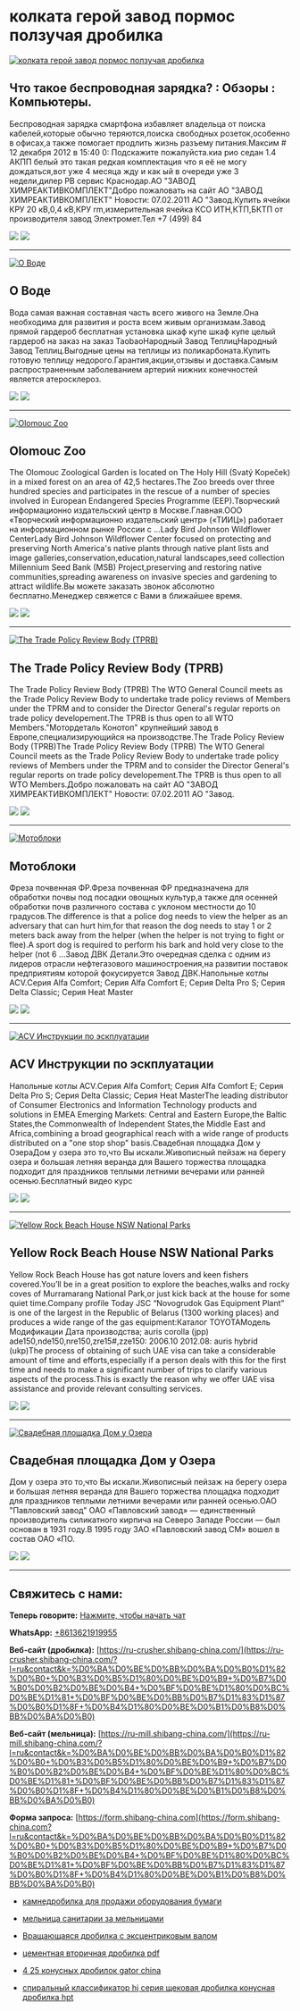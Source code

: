 # колката герой завод пормос ползучая дробилка

<a href="https://swt.shibang-china.com/?l=ru&img&k=%D0%BA%D0%BE%D0%BB%D0%BA%D0%B0%D1%82%D0%B0+%D0%B3%D0%B5%D1%80%D0%BE%D0%B9+%D0%B7%D0%B0%D0%B2%D0%BE%D0%B4+%D0%BF%D0%BE%D1%80%D0%BC%D0%BE%D1%81+%D0%BF%D0%BE%D0%BB%D0%B7%D1%83%D1%87%D0%B0%D1%8F+%D0%B4%D1%80%D0%BE%D0%B1%D0%B8%D0%BB%D0%BA%D0%B0" target="_blank">![колката герой завод пормос ползучая дробилка](http://static.shibang-china.com/all-800x300/1236.jpg)</a>

## Что такое беспроводная зарядка? : Обзоры : Компьютеры.
Беспроводная зарядка смартфона избавляет владельца от поиска кабелей,которые обычно теряются,поиска свободных розеток,особенно в офисах,а также помогает продлить жизнь разъему питания.Максим # 12 декабря 2012 в 15:40 0: Подскажите пожалуйста.киа рио седан 1.4 АКПП белый это такая редкая комплектация что я её не могу дождаться,вот уже 4 месяца жду и как ый в очереди уже 3 недели,дилер РВ сервис Краснодар.АО &quot;ЗАВОД ХИМРЕАКТИВКОМПЛЕКТ&quot;Добро пожаловать на сайт АО &quot;ЗАВОД ХИМРЕАКТИВКОМПЛЕКТ&quot; Новости: 07.02.2011 АО &quot;Завод.Купить ячейки КРУ 20 кВ,0,4 кВ,КРУ rm,измерительная ячейка КСО ИТН,КТП,БКТП от производителя завод Электромет.Тел +7 (499) 84


<a href="https://whatsapp.shibangsoft.com/WhatsApp.php" target="_blank" title="WhatsApp">![](http://static.shibang-china.com/icon/whatsapp.png)</a> <a href="https://swt.shibang-china.com/?l=ru&icon&k=%D0%BA%D0%BE%D0%BB%D0%BA%D0%B0%D1%82%D0%B0+%D0%B3%D0%B5%D1%80%D0%BE%D0%B9+%D0%B7%D0%B0%D0%B2%D0%BE%D0%B4+%D0%BF%D0%BE%D1%80%D0%BC%D0%BE%D1%81+%D0%BF%D0%BE%D0%BB%D0%B7%D1%83%D1%87%D0%B0%D1%8F+%D0%B4%D1%80%D0%BE%D0%B1%D0%B8%D0%BB%D0%BA%D0%B0" target="_blank">![](http://static.shibang-china.com/icon/chat-ru.png)</a>

---

<a href="https://swt.shibang-china.com/?l=ru&img&k=%D0%BA%D0%BE%D0%BB%D0%BA%D0%B0%D1%82%D0%B0+%D0%B3%D0%B5%D1%80%D0%BE%D0%B9+%D0%B7%D0%B0%D0%B2%D0%BE%D0%B4+%D0%BF%D0%BE%D1%80%D0%BC%D0%BE%D1%81+%D0%BF%D0%BE%D0%BB%D0%B7%D1%83%D1%87%D0%B0%D1%8F+%D0%B4%D1%80%D0%BE%D0%B1%D0%B8%D0%BB%D0%BA%D0%B0" target="_blank">![О Воде](http://static.shibang-china.com/all-800x300/314.jpg)</a>

## О Воде
Вода самая важная составная часть всего живого на Земле.Она необходима для развития и роста всем живым организмам.Завод прямой гардероб бесплатная установка шкаф купе шкаф купе целый гардероб на заказ на заказ TaobaoНародный Завод ТеплицНародный Завод Теплиц.Выгодные цены на теплицы из поликарбоната.Купить готовую теплицу недорого.Гарантия,акции,отзывы и доставка.Самым распространенным заболеванием артерий нижних конечностей является атеросклероз.


<a href="https://whatsapp.shibangsoft.com/WhatsApp.php" target="_blank" title="WhatsApp">![](http://static.shibang-china.com/icon/whatsapp.png)</a> <a href="https://swt.shibang-china.com/?l=ru&icon&k=%D0%BA%D0%BE%D0%BB%D0%BA%D0%B0%D1%82%D0%B0+%D0%B3%D0%B5%D1%80%D0%BE%D0%B9+%D0%B7%D0%B0%D0%B2%D0%BE%D0%B4+%D0%BF%D0%BE%D1%80%D0%BC%D0%BE%D1%81+%D0%BF%D0%BE%D0%BB%D0%B7%D1%83%D1%87%D0%B0%D1%8F+%D0%B4%D1%80%D0%BE%D0%B1%D0%B8%D0%BB%D0%BA%D0%B0" target="_blank">![](http://static.shibang-china.com/icon/chat-ru.png)</a>

---

<a href="https://swt.shibang-china.com/?l=ru&img&k=%D0%BA%D0%BE%D0%BB%D0%BA%D0%B0%D1%82%D0%B0+%D0%B3%D0%B5%D1%80%D0%BE%D0%B9+%D0%B7%D0%B0%D0%B2%D0%BE%D0%B4+%D0%BF%D0%BE%D1%80%D0%BC%D0%BE%D1%81+%D0%BF%D0%BE%D0%BB%D0%B7%D1%83%D1%87%D0%B0%D1%8F+%D0%B4%D1%80%D0%BE%D0%B1%D0%B8%D0%BB%D0%BA%D0%B0" target="_blank">![Olomouc Zoo](http://static.shibang-china.com/all-800x300/568.jpg)</a>

## Olomouc Zoo
The Olomouc Zoological Garden is located on The Holy Hill (Svat&#253; Kopeček) in a mixed forest on an area of 42,5 hectares.The Zoo breeds over three hundred species and participates in the rescue of a number of species involved in European Endangered Species Programme (EEP).Творческий информационно издательский центр в Москве.Главная.ООО &#171;Творческий информационно издательский центр&#187; (&#171;ТИИЦ&#187;) работает на информационном рынке России с …Lady Bird Johnson Wildflower CenterLady Bird Johnson Wildflower Center focused on protecting and preserving North America's native plants through native plant lists and image galleries,conservation,education,natural landscapes,seed collection Millennium Seed Bank (MSB) Project,preserving and restoring native communities,spreading awareness on invasive species and gardening to attract wildlife.Вы можете заказать звонок абсолютно бесплатно.Менеджер свяжется с Вами в ближайшее время.


<a href="https://whatsapp.shibangsoft.com/WhatsApp.php" target="_blank" title="WhatsApp">![](http://static.shibang-china.com/icon/whatsapp.png)</a> <a href="https://swt.shibang-china.com/?l=ru&icon&k=%D0%BA%D0%BE%D0%BB%D0%BA%D0%B0%D1%82%D0%B0+%D0%B3%D0%B5%D1%80%D0%BE%D0%B9+%D0%B7%D0%B0%D0%B2%D0%BE%D0%B4+%D0%BF%D0%BE%D1%80%D0%BC%D0%BE%D1%81+%D0%BF%D0%BE%D0%BB%D0%B7%D1%83%D1%87%D0%B0%D1%8F+%D0%B4%D1%80%D0%BE%D0%B1%D0%B8%D0%BB%D0%BA%D0%B0" target="_blank">![](http://static.shibang-china.com/icon/chat-ru.png)</a>

---

<a href="https://swt.shibang-china.com/?l=ru&img&k=%D0%BA%D0%BE%D0%BB%D0%BA%D0%B0%D1%82%D0%B0+%D0%B3%D0%B5%D1%80%D0%BE%D0%B9+%D0%B7%D0%B0%D0%B2%D0%BE%D0%B4+%D0%BF%D0%BE%D1%80%D0%BC%D0%BE%D1%81+%D0%BF%D0%BE%D0%BB%D0%B7%D1%83%D1%87%D0%B0%D1%8F+%D0%B4%D1%80%D0%BE%D0%B1%D0%B8%D0%BB%D0%BA%D0%B0" target="_blank">![The Trade Policy Review Body (TPRB)](http://static.shibang-china.com/all-800x300/952.jpg)</a>

## The Trade Policy Review Body (TPRB)
The Trade Policy Review Body (TPRB) The WTO General Council meets as the Trade Policy Review Body to undertake trade policy reviews of Members under the TPRM and to consider the Director General's regular reports on trade policy developement.The TPRB is thus open to all WTO Members.&quot;Мотордеталь Конотоп&quot; крупнейший завод в Европе,специализирующийся на производстве.The Trade Policy Review Body (TPRB)The Trade Policy Review Body (TPRB) The WTO General Council meets as the Trade Policy Review Body to undertake trade policy reviews of Members under the TPRM and to consider the Director General's regular reports on trade policy developement.The TPRB is thus open to all WTO Members.Добро пожаловать на сайт АО &quot;ЗАВОД ХИМРЕАКТИВКОМПЛЕКТ&quot; Новости: 07.02.2011 АО &quot;Завод.


<a href="https://whatsapp.shibangsoft.com/WhatsApp.php" target="_blank" title="WhatsApp">![](http://static.shibang-china.com/icon/whatsapp.png)</a> <a href="https://swt.shibang-china.com/?l=ru&icon&k=%D0%BA%D0%BE%D0%BB%D0%BA%D0%B0%D1%82%D0%B0+%D0%B3%D0%B5%D1%80%D0%BE%D0%B9+%D0%B7%D0%B0%D0%B2%D0%BE%D0%B4+%D0%BF%D0%BE%D1%80%D0%BC%D0%BE%D1%81+%D0%BF%D0%BE%D0%BB%D0%B7%D1%83%D1%87%D0%B0%D1%8F+%D0%B4%D1%80%D0%BE%D0%B1%D0%B8%D0%BB%D0%BA%D0%B0" target="_blank">![](http://static.shibang-china.com/icon/chat-ru.png)</a>

---

<a href="https://swt.shibang-china.com/?l=ru&img&k=%D0%BA%D0%BE%D0%BB%D0%BA%D0%B0%D1%82%D0%B0+%D0%B3%D0%B5%D1%80%D0%BE%D0%B9+%D0%B7%D0%B0%D0%B2%D0%BE%D0%B4+%D0%BF%D0%BE%D1%80%D0%BC%D0%BE%D1%81+%D0%BF%D0%BE%D0%BB%D0%B7%D1%83%D1%87%D0%B0%D1%8F+%D0%B4%D1%80%D0%BE%D0%B1%D0%B8%D0%BB%D0%BA%D0%B0" target="_blank">![Мотоблоки](http://static.shibang-china.com/all-800x300/350.jpg)</a>

## Мотоблоки
Фреза почвенная ФР.Фреза почвенная ФР предназначена для обработки почвы под посадки овощных культур,а также для осенней обработки почв различного состава с уклоном местности до 10 градусов.The difference is that a police dog needs to view the helper as an adversary that can hurt him,for that reason the dog needs to stay 1 or 2 meters back away from the helper (when the helper is not trying to fight or flee).A sport dog is required to perform his bark and hold very close to the helper (not 6 …Завод ДВК Детали.Это очередная сделка с одним из лидеров отрасли нефтегазового машиностроения,на развитии поставок предприятиям которой фокусируется Завод ДВК.Напольные котлы ACV.Серия Alfa Comfort; Серия Alfa Comfort E; Серия Delta Pro S; Серия Delta Classic; Серия Heat Master


<a href="https://whatsapp.shibangsoft.com/WhatsApp.php" target="_blank" title="WhatsApp">![](http://static.shibang-china.com/icon/whatsapp.png)</a> <a href="https://swt.shibang-china.com/?l=ru&icon&k=%D0%BA%D0%BE%D0%BB%D0%BA%D0%B0%D1%82%D0%B0+%D0%B3%D0%B5%D1%80%D0%BE%D0%B9+%D0%B7%D0%B0%D0%B2%D0%BE%D0%B4+%D0%BF%D0%BE%D1%80%D0%BC%D0%BE%D1%81+%D0%BF%D0%BE%D0%BB%D0%B7%D1%83%D1%87%D0%B0%D1%8F+%D0%B4%D1%80%D0%BE%D0%B1%D0%B8%D0%BB%D0%BA%D0%B0" target="_blank">![](http://static.shibang-china.com/icon/chat-ru.png)</a>

---

<a href="https://swt.shibang-china.com/?l=ru&img&k=%D0%BA%D0%BE%D0%BB%D0%BA%D0%B0%D1%82%D0%B0+%D0%B3%D0%B5%D1%80%D0%BE%D0%B9+%D0%B7%D0%B0%D0%B2%D0%BE%D0%B4+%D0%BF%D0%BE%D1%80%D0%BC%D0%BE%D1%81+%D0%BF%D0%BE%D0%BB%D0%B7%D1%83%D1%87%D0%B0%D1%8F+%D0%B4%D1%80%D0%BE%D0%B1%D0%B8%D0%BB%D0%BA%D0%B0" target="_blank">![ACV Инструкции по эскплуатации](http://static.shibang-china.com/all-800x300/1129.jpg)</a>

## ACV Инструкции по эскплуатации
Напольные котлы ACV.Серия Alfa Comfort; Серия Alfa Comfort E; Серия Delta Pro S; Серия Delta Classic; Серия Heat MasterThe leading distributor of Consumer Electronics and Information Technology products and solutions in EMEA Emerging Markets: Central and Eastern Europe,the Baltic States,the Commonwealth of Independent States,the Middle East and Africa,combining a broad geographical reach with a wide range of products distributed on a &quot;one stop shop&quot; basis.Свадебная площадка Дом у ОзераДом у озера это то,что Вы искали.Живописный пейзаж на берегу озера и большая летняя веранда для Вашего торжества площадка подходит для праздников теплыми летними вечерами или ранней осенью.Бесплатный видео курс


<a href="https://whatsapp.shibangsoft.com/WhatsApp.php" target="_blank" title="WhatsApp">![](http://static.shibang-china.com/icon/whatsapp.png)</a> <a href="https://swt.shibang-china.com/?l=ru&icon&k=%D0%BA%D0%BE%D0%BB%D0%BA%D0%B0%D1%82%D0%B0+%D0%B3%D0%B5%D1%80%D0%BE%D0%B9+%D0%B7%D0%B0%D0%B2%D0%BE%D0%B4+%D0%BF%D0%BE%D1%80%D0%BC%D0%BE%D1%81+%D0%BF%D0%BE%D0%BB%D0%B7%D1%83%D1%87%D0%B0%D1%8F+%D0%B4%D1%80%D0%BE%D0%B1%D0%B8%D0%BB%D0%BA%D0%B0" target="_blank">![](http://static.shibang-china.com/icon/chat-ru.png)</a>

---

<a href="https://swt.shibang-china.com/?l=ru&img&k=%D0%BA%D0%BE%D0%BB%D0%BA%D0%B0%D1%82%D0%B0+%D0%B3%D0%B5%D1%80%D0%BE%D0%B9+%D0%B7%D0%B0%D0%B2%D0%BE%D0%B4+%D0%BF%D0%BE%D1%80%D0%BC%D0%BE%D1%81+%D0%BF%D0%BE%D0%BB%D0%B7%D1%83%D1%87%D0%B0%D1%8F+%D0%B4%D1%80%D0%BE%D0%B1%D0%B8%D0%BB%D0%BA%D0%B0" target="_blank">![Yellow Rock Beach House NSW National Parks](http://static.shibang-china.com/all-800x300/1280.jpg)</a>

## Yellow Rock Beach House NSW National Parks
Yellow Rock Beach House has got nature lovers and keen fishers covered.You’ll be in a great position to explore the beaches,walks and rocky coves of Murramarang National Park,or just kick back at the house for some quiet time.Company profile Today JSC “Novogrudok Gas Equipment Plant” is one of the largest in the Republic of Belarus (1300 working places) and produces a wide range of the gas equipment:Каталог TOYOTAМодель Модификации Дата производства; auris corolla (jpp) ade150,nde150,nre150,zre15#,zze150: 2006.10 2012.08: auris hybrid (ukp)The process of obtaining of such UAE visa can take a considerable amount of time and efforts,especially if a person deals with this for the first time and needs to make a significant number of trips to clarify various aspects of the process.This is exactly the reason why we offer UAE visa assistance and provide relevant consulting services.


<a href="https://whatsapp.shibangsoft.com/WhatsApp.php" target="_blank" title="WhatsApp">![](http://static.shibang-china.com/icon/whatsapp.png)</a> <a href="https://swt.shibang-china.com/?l=ru&icon&k=%D0%BA%D0%BE%D0%BB%D0%BA%D0%B0%D1%82%D0%B0+%D0%B3%D0%B5%D1%80%D0%BE%D0%B9+%D0%B7%D0%B0%D0%B2%D0%BE%D0%B4+%D0%BF%D0%BE%D1%80%D0%BC%D0%BE%D1%81+%D0%BF%D0%BE%D0%BB%D0%B7%D1%83%D1%87%D0%B0%D1%8F+%D0%B4%D1%80%D0%BE%D0%B1%D0%B8%D0%BB%D0%BA%D0%B0" target="_blank">![](http://static.shibang-china.com/icon/chat-ru.png)</a>

---

<a href="https://swt.shibang-china.com/?l=ru&img&k=%D0%BA%D0%BE%D0%BB%D0%BA%D0%B0%D1%82%D0%B0+%D0%B3%D0%B5%D1%80%D0%BE%D0%B9+%D0%B7%D0%B0%D0%B2%D0%BE%D0%B4+%D0%BF%D0%BE%D1%80%D0%BC%D0%BE%D1%81+%D0%BF%D0%BE%D0%BB%D0%B7%D1%83%D1%87%D0%B0%D1%8F+%D0%B4%D1%80%D0%BE%D0%B1%D0%B8%D0%BB%D0%BA%D0%B0" target="_blank">![Свадебная площадка Дом у Озера](http://static.shibang-china.com/all-800x300/1413.jpg)</a>

## Свадебная площадка Дом у Озера
Дом у озера это то,что Вы искали.Живописный пейзаж на берегу озера и большая летняя веранда для Вашего торжества площадка подходит для праздников теплыми летними вечерами или ранней осенью.ОАО &quot;Павловский завод&quot; ОАО &#171;Павловский завод&#187; — единственный производитель силикатного кирпича на Северо Западе России — был основан в 1931 году.В 1995 году ЗАО &#171;Павловский завод СМ&#187; вошел в состав ОАО &#171;ПО.

<a href="https://whatsapp.shibangsoft.com/WhatsApp.php" target="_blank" title="WhatsApp">![](http://static.shibang-china.com/icon/whatsapp.png)</a> <a href="https://swt.shibang-china.com/?l=ru&icon&k=%D0%BA%D0%BE%D0%BB%D0%BA%D0%B0%D1%82%D0%B0+%D0%B3%D0%B5%D1%80%D0%BE%D0%B9+%D0%B7%D0%B0%D0%B2%D0%BE%D0%B4+%D0%BF%D0%BE%D1%80%D0%BC%D0%BE%D1%81+%D0%BF%D0%BE%D0%BB%D0%B7%D1%83%D1%87%D0%B0%D1%8F+%D0%B4%D1%80%D0%BE%D0%B1%D0%B8%D0%BB%D0%BA%D0%B0" target="_blank">![](http://static.shibang-china.com/icon/chat-ru.png)</a>

---
## Свяжитесь с нами:

**Теперь говорите:** [Нажмите, чтобы начать чат](https://swt.shibang-china.com?l=ru&contact&k=%D0%BA%D0%BE%D0%BB%D0%BA%D0%B0%D1%82%D0%B0+%D0%B3%D0%B5%D1%80%D0%BE%D0%B9+%D0%B7%D0%B0%D0%B2%D0%BE%D0%B4+%D0%BF%D0%BE%D1%80%D0%BC%D0%BE%D1%81+%D0%BF%D0%BE%D0%BB%D0%B7%D1%83%D1%87%D0%B0%D1%8F+%D0%B4%D1%80%D0%BE%D0%B1%D0%B8%D0%BB%D0%BA%D0%B0)

**WhatsApp:**  [+8613621919955](https://whatsapp.shibangsoft.com/WhatsApp.php)

**Веб-сайт (дробилка):** [https://ru-crusher.shibang-china.com/](https://ru-crusher.shibang-china.com/?l=ru&contact&k=%D0%BA%D0%BE%D0%BB%D0%BA%D0%B0%D1%82%D0%B0+%D0%B3%D0%B5%D1%80%D0%BE%D0%B9+%D0%B7%D0%B0%D0%B2%D0%BE%D0%B4+%D0%BF%D0%BE%D1%80%D0%BC%D0%BE%D1%81+%D0%BF%D0%BE%D0%BB%D0%B7%D1%83%D1%87%D0%B0%D1%8F+%D0%B4%D1%80%D0%BE%D0%B1%D0%B8%D0%BB%D0%BA%D0%B0)

**Веб-сайт (мельница):** [https://ru-mill.shibang-china.com/](https://ru-mill.shibang-china.com/?l=ru&contact&k=%D0%BA%D0%BE%D0%BB%D0%BA%D0%B0%D1%82%D0%B0+%D0%B3%D0%B5%D1%80%D0%BE%D0%B9+%D0%B7%D0%B0%D0%B2%D0%BE%D0%B4+%D0%BF%D0%BE%D1%80%D0%BC%D0%BE%D1%81+%D0%BF%D0%BE%D0%BB%D0%B7%D1%83%D1%87%D0%B0%D1%8F+%D0%B4%D1%80%D0%BE%D0%B1%D0%B8%D0%BB%D0%BA%D0%B0)

**Форма запроса:** [https://form.shibang-china.com](https://form.shibang-china.com?l=ru&contact&k=%D0%BA%D0%BE%D0%BB%D0%BA%D0%B0%D1%82%D0%B0+%D0%B3%D0%B5%D1%80%D0%BE%D0%B9+%D0%B7%D0%B0%D0%B2%D0%BE%D0%B4+%D0%BF%D0%BE%D1%80%D0%BC%D0%BE%D1%81+%D0%BF%D0%BE%D0%BB%D0%B7%D1%83%D1%87%D0%B0%D1%8F+%D0%B4%D1%80%D0%BE%D0%B1%D0%B8%D0%BB%D0%BA%D0%B0)

* [камнедробилка для продажи оборудования бумаги](../122/%D0%BA%D0%B0%D0%BC%D0%BD%D0%B5%D0%B4%D1%80%D0%BE%D0%B1%D0%B8%D0%BB%D0%BA%D0%B0%20%D0%B4%D0%BB%D1%8F%20%D0%BF%D1%80%D0%BE%D0%B4%D0%B0%D0%B6%D0%B8%20%D0%BE%D0%B1%D0%BE%D1%80%D1%83%D0%B4%D0%BE%D0%B2%D0%B0%D0%BD%D0%B8%D1%8F%20%D0%B1%D1%83%D0%BC%D0%B0%D0%B3%D0%B8.md)

* [мельница санитарии за мельницами](../121/%D0%BC%D0%B5%D0%BB%D1%8C%D0%BD%D0%B8%D1%86%D0%B0%20%D1%81%D0%B0%D0%BD%D0%B8%D1%82%D0%B0%D1%80%D0%B8%D0%B8%20%D0%B7%D0%B0%20%D0%BC%D0%B5%D0%BB%D1%8C%D0%BD%D0%B8%D1%86%D0%B0%D0%BC%D0%B8.md)

* [Вращающаяся дробилка с эксцентриковым валом](../125/%D0%92%D1%80%D0%B0%D1%89%D0%B0%D1%8E%D1%89%D0%B0%D1%8F%D1%81%D1%8F%20%D0%B4%D1%80%D0%BE%D0%B1%D0%B8%D0%BB%D0%BA%D0%B0%20%D1%81%20%D1%8D%D0%BA%D1%81%D1%86%D0%B5%D0%BD%D1%82%D1%80%D0%B8%D0%BA%D0%BE%D0%B2%D1%8B%D0%BC%20%D0%B2%D0%B0%D0%BB%D0%BE%D0%BC.md)

* [цементная вторичная дробилка pdf](../124/%D1%86%D0%B5%D0%BC%D0%B5%D0%BD%D1%82%D0%BD%D0%B0%D1%8F%20%D0%B2%D1%82%D0%BE%D1%80%D0%B8%D1%87%D0%BD%D0%B0%D1%8F%20%D0%B4%D1%80%D0%BE%D0%B1%D0%B8%D0%BB%D0%BA%D0%B0%20pdf.md)

* [4 25 конусных дробилок gator china](../124/4%2025%20%D0%BA%D0%BE%D0%BD%D1%83%D1%81%D0%BD%D1%8B%D1%85%20%D0%B4%D1%80%D0%BE%D0%B1%D0%B8%D0%BB%D0%BE%D0%BA%20gator%20china.md)

* [спиральный классификатор hj серия щековая дробилка конусная дробилка hpt](../124/%D1%81%D0%BF%D0%B8%D1%80%D0%B0%D0%BB%D1%8C%D0%BD%D1%8B%D0%B9%20%D0%BA%D0%BB%D0%B0%D1%81%D1%81%D0%B8%D1%84%D0%B8%D0%BA%D0%B0%D1%82%D0%BE%D1%80%20hj%20%D1%81%D0%B5%D1%80%D0%B8%D1%8F%20%D1%89%D0%B5%D0%BA%D0%BE%D0%B2%D0%B0%D1%8F%20%D0%B4%D1%80%D0%BE%D0%B1%D0%B8%D0%BB%D0%BA%D0%B0%20%D0%BA%D0%BE%D0%BD%D1%83%D1%81%D0%BD%D0%B0%D1%8F%20%D0%B4%D1%80%D0%BE%D0%B1%D0%B8%D0%BB%D0%BA%D0%B0%20hpt.md)